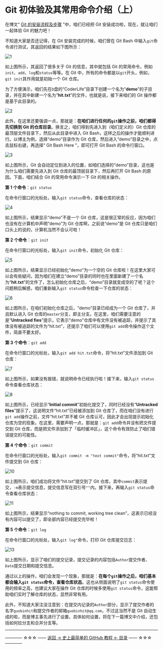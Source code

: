 # Git 初体验及其常用命令介绍（上）

在博文“ [Git 的安装流程及步骤](https://github.com/guobinhit/github-tutorial/blob/master/articles-of-github-tutorial/install-git.md) ”中，咱们已经把 Git 安装成功啦，现在，就让咱们一起体验 Git 的魅力吧！

不知道大家是否还记得，在 Git 安装完成的时候，咱们曾在 Git Bash 中输入`git`命令进行测试，其返回的结果如下图所示：

![1](http://img.blog.csdn.net/20170402165429777)

如上图所示，其返回了很多关于 Git 的信息，其中就包括 Git 的常用命令，例如`init`、`add`、`log`和`status`等等。在 Git 中，所有的命令都是以`git`开头，例如，`git init`其作用就是初始一个 Git 仓库。

为了方便演示，咱们先在`D`盘的“CoderLife”目录下创建一个名为“**demo**”的子目录，并在其中新建一个名为“**hit.txt**”的文件，也就是说，接下来咱们的 Git 操作都是基于此目录的。

![2](http://img.blog.csdn.net/20170402191221430)

此外，在这里还要强调一点，那就是：**在咱们进行任何的`git`操作之前，咱们都得先切换到 Git 的仓库目录**。换言之，咱们得到先进入到（咱们定义的）Git 仓库的最顶层文件目录下，然后从此目录中进入 Git Bash，这样之后的操作才能顺利进行。以博主为例，选择“demo”目录作为 Git 仓库，然后进入“demo”目录之中，点击鼠标右键，再选择“ Git Bash Here ”，即可打开 Git Bash 的命令行窗口。

![3](http://img.blog.csdn.net/20170402191936299)

如上图所示，Git 会自动定位到进入的位置，如咱们选择的“demo”目录，这也是为什么咱们需要先进入到 Git 仓库的最顶层目录下，然后再打开 Git Bash 的原因。下面，咱们结合 Git 的常用命令演示一下 Git 的相关操作。

**第 1 个命令**：`git status`

在命令行窗口的光标处，输入`git status`命令，查看仓库的状态：

![4](http://img.blog.csdn.net/20170402192736272)

如上图所示，结果显示“demo”不是一个 Git 仓库，这是很正常的反应，因为咱们也没有在计算机中声明“demo”为 Git 仓库啊，之前说“demo”是 Git 仓库只是咱们口头上的说的，计算机当然不会认可啦！

**第 2 个命令**：`git init`

在命令行窗口的光标处，输入`git init`命令，初始化 Git 仓库：

![5](http://img.blog.csdn.net/20170402193957138)

如上图所示，结果显示已经初始化“demo”为一个空的 Git 仓库啦！在这里大家可以会有些疑问，因为咱们在建立“demo”目录的同时也在里面新建了一个名为“**hit.txt**”的文件了，怎么初始化仓库之后，“demo”目录就变成空的了呢？这个问题稍后解惑，咱们重新输入`git status`命令检查一下仓库的状态：

![6](http://img.blog.csdn.net/20170402194558093)

如上图所示，在咱们初始化仓库之后，“demo”目录已经成为一个 Git 仓库了，并且默认进入 Git 仓库的`master`分支，即主分支。在这里，咱们需要注意的是“**Untracked fies**”提示，它表示“demo”仓库中有文件没有被追踪，并提示了具体没有被追踪的文件为“hit.txt”，还提示了咱们可以使用`git add`命令操作这个文件，简直不要太好。

**第 3 个命令**：`git add`

在命令行窗口的光标处，输入`git add hit.txt`命令，将“hit.txt”文件添加到 Git 仓库：

![7](http://img.blog.csdn.net/20170402205208648)

如上图所示，如果没有报错，就说明命令已经执行啦！接下来，输入`git status`命令查看仓库状态：

![8](http://img.blog.csdn.net/20170402205511871)

如上图所示，已经显示“**Initial commit**”初始化提交了，同时已经没有“**Untracked files**”提示了，这说明文件“hit.txt”已经被添加到 Git 仓库了，而在咱们没有进行`git add`操作之前，文件“hit.txt”并不被 Git 仓库认可，因此才会出现提示初始化仓库为空的现象。在这里，需要声明一点，那就是：`git add`命令并没有把文件提交到 Git 仓库，而是把文件添加到了「临时缓冲区」，这个命令有效防止了咱们错误提交的可能性。

**第 4 个命令**：`git commit`

在命令行窗口的光标处，输入`git commit -m "text commit"`命令，将“hit.txt”文件提交到 Git 仓库：

![10](http://img.blog.csdn.net/20170402210849218)

如上图所示，咱们成功将文件“hit.txt”提交到了 Git 仓库，其中`commit`表示提交，`-m`表示提交信息，提交信息写在双引号`""`内。接下来，再输入`git status`命令查看仓库状态：

![11](http://img.blog.csdn.net/20170402211438305)

如上图所示，结果显示“nothing to commit, working tree clean”，这表示已经没有内容可以提交了，即全部内容已经提交完毕啦！

**第 5 个命令**：`git log`

在命令行窗口的光标处，输入`git log"`命令，打印 Git 仓库提交日志：

![13](http://img.blog.csdn.net/20170402212109154)

如上图所示，显示了咱们的提交记录，提交记录的内容包括`Author`提交作者、`Date`提交日期和提交信息。

通过以上的操作，咱们会发现一个现象，那就是：**在每个`git`操作之后，咱们基本都会输入`git status`命令，查看仓库状态**。这也从侧面说明了`git status`命令使用的频率之高，也建议大家在操作 Git 仓库的时候多使用`git status`命令，这能帮助咱们实时了解仓库的状态，显然非常有用。

此外，不知道大家注没注意到：在提交内记录的`Author`部分，显示了提交作者的名字`guobinhit`和提交作者的邮箱`guobinhit@qq.com`，不过这当然不是 Git 自动生成的啦，而是博主事先进行了设置，具体如何设置，将在下一篇博文中介绍，还包括如何拉分支和合并分支等。


----------
———— ☆☆☆ —— [返回 -> 史上最简单的 GitHub 教程 <- 目录](https://github.com/guobinhit/github-tutorial/blob/master/README.md) —— ☆☆☆ ————
